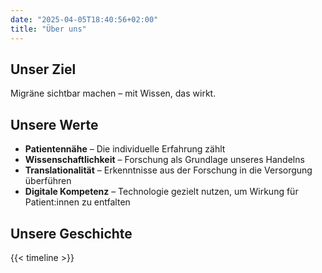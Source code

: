 ```yaml
---
date: "2025-04-05T18:40:56+02:00"
title: "Über uns"
---
```


<!--
Migräne betrifft weltweit rund eine Milliarde Menschen – eine komplexe neurologische Erkrankung mit sehr individuellen Verläufen, bei der jedes Symptom zählt. Deshalb stellen wir die persönliche Erfahrung der Betroffenen konsequent in den Mittelpunkt – sie ist nicht nur Grundlage unserer Inhalte, sondern Teil eines offenen Dialogs, zu dem auch Sie beitragen können: durch Rückmeldung, eigene Berichte oder Hinweise an unser Team.


Gestützt auf tausende ausgewertete Erfahrungsberichte, aktuelle klinische Evidenz und der ersten interaktiven neurophysiologischen Simulationen der Migräneaura verbinden wir subjektives Erleben mit objektiver Modellierung – und entwickeln daraus digitale Werkzeuge, die Kommunikation, Diagnostik und Therapie verbessern.

Diese enge Verbindung von Forschung, Versorgung und Patient:innenperspektive macht uns zu einem Pionier der translationalen _Digital Health_ – mit dem Ziel, Gesundheitskompetenz zu stärken und Versorgung messbar zu verbessern.

Denn unser Anspruch ist Wirkung: Wir setzen Technologie dort ein, wo sie Versorgung verbessert, Gesundheitskompetenz stärkt und Menschen dabei unterstützt, ihre Erkrankung besser zu verstehen – und zu bewältigen.
--> 

## Unser Ziel

Migräne sichtbar machen – mit Wissen, das wirkt.


## Unsere Werte

- **Patientennähe** – Die individuelle Erfahrung zählt
- **Wissenschaftlichkeit** – Forschung als Grundlage unseres Handelns
- **Translationalität** – Erkenntnisse aus der Forschung in die Versorgung überführen
- **Digitale Kompetenz** – Technologie gezielt nutzen, um Wirkung für Patient:innen zu entfalten




## Unsere Geschichte

{{< timeline >}}
